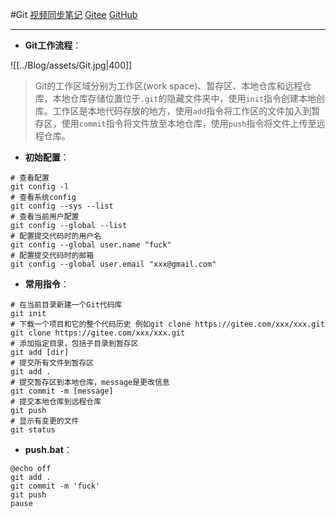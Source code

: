 #Git [视频同步笔记](https://mp.weixin.qq.com/s/Bf7uVhGiu47uOELjmC5uXQ) [Gitee](https://gitee.com) [GitHub](https://github.com)

---

- **Git工作流程**：

![[../Blog/assets/Git.jpg|400]]

> Git的工作区域分别为工作区(work space)、暂存区、本地仓库和远程仓库，本地仓库存储位置位于`.git`的隐藏文件夹中，使用`init`指令创建本地创库。工作区是本地代码存放的地方，使用`add`指令将工作区的文件加入到暂存区，使用`commit`指令将文件放至本地仓库，使用`push`指令将文件上传至远程仓库。
- **初始配置**：
```shell
# 查看配置
git config -l
# 查看系统config
git config --sys --list
# 查看当前用户配置
git config --global --list
# 配置提交代码时的用户名
git config --global user.name "fuck"
# 配置提交代码时的邮箱
git config --global user.email "xxx@gmail.com"
```
- **常用指令**：
```shell
# 在当前目录新建一个Git代码库
git init
# 下载一个项目和它的整个代码历史 例如git clone https://gitee.com/xxx/xxx.git
git clone https://gitee.com/xxx/xxx.git
# 添加指定目录，包括子目录到暂存区
git add [dir]
# 提交所有文件到暂存区
git add .
# 提交暂存区到本地仓库，message是更改信息
git commit -m [message]
# 提交本地仓库到远程仓库
git push
# 显示有变更的文件
git status
```
- **push.bat**：
```shell
@echo off
git add .
git commit -m 'fuck'
git push
pause
```